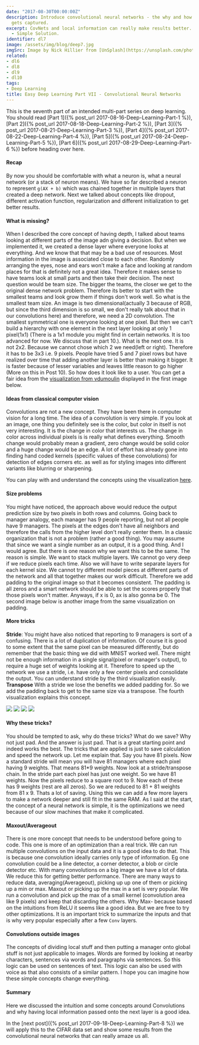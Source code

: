 ```yaml
---
date: "2017-08-30T00:00:00Z"
description: Introduce convolutional neural networks - the why and how local information
  gets captured.
excerpt: CovNets and local information can really make results better. Simple Problem
  - Simple Solution.
identifier: dl7
image: /assets/img/blog/deep7.jpg
imgSrc: Image by Nick Hillier from [UnSplash](https://unsplash.com/photos/aQcE3gDSSTY)
related:
- dl6
- dl8
- dl9
- dl10
tags:
- Deep Learning
title: Easy Deep Learning Part VII - Convolutional Neural Networks
---
```


This is the seventh part of an intended multi-part series on deep learning. You should read [Part 1]({% post_url 2017-08-16-Deep-Learning-Part-1 %}), [Part 2]({% post_url 2017-08-18-Deep-Learning-Part-2 %}), [Part 3]({% post_url 2017-08-21-Deep-Learning-Part-3 %}), [Part 4]({% post_url 2017-08-22-Deep-Learning-Part-4 %}), [Part 5]({% post_url 2017-08-24-Deep-Learning-Part-5 %}), [Part 6]({% post_url 2017-08-29-Deep-Learning-Part-6 %}) before heading over here.

#### Recap
By now you should be comfortable with what a neuron is, what a neural network (or a stack of neuron means). We have so far described a neuron to represent `g(AX + b)` which was chained together in multiple layers that created a deep network. Next we talked about concepts like dropout, different activation function, regularization and different initialization to get better results.

#### What is missing?
When I described the core concept of having depth, I talked about teams looking at different parts of the image adn giving a decision. But when we implemented it, we created a dense layer where everyone looks at everything. And we know that that may be a bad use of resources. Most information in the image is associated close to each other. Randomly arranging the eyes, nose and ears won't make a face and looking at random places for that is definitely not a great idea. Therefore it makes sense to have teams  look at small parts and then take their decision. The next question would be team size. The bigger the teams, the closer we get to the original dense network problem. Therefore its better to start with the smallest teams and look grow them if things don't work well. So what is the smallest team size. An image is two dimensional(actually 3 because of RGB, but since the third dimension is so small, we don't really talk about that in our convolutions here) and therefore, we need a 2D convolution. The smallest symmetrical one is everyone looking at one pixel. But then we can't build a hierarchy with one element in the next layer looking at only 1 pixel(1x1) (There is a 1x1 module you might find in certain networks. It is too advanced for now. We discuss that in part 10.). What is the next one. It is not 2x2. Because we cannot chose which 2 we need(left or right). Therefore it has to be 3x3 i.e. 9 pixels. People have tried 5 and 7 pixel rows but have realized over time that adding another layer is better than making it bigger. It is faster because of lesser variables and leaves little reason to go higher (More on this in Post 10).
So how does it look like to a user. You can get a fair idea from the [visualization from vdumoulin](https://github.com/vdumoulin/conv_arithmetic) displayed in the first image below.


#### Ideas from classical computer vision
Convolutions are not a new concept. They have been there in computer vision for a long time. The idea of a convolution is very simple. If you look at an image, one thing you definitely see is the color, but color in itself is not very interesting. It is the change in color that interests us. The change in color across individual pixels is is really what defines everything. Smooth change would probably mean a gradient, zero change would be solid color and a huge change would be an edge. A lot of effort has already gone into finding hand coded kernels (specific values of these convolutions) for detection of edges corners etc. as well as for styling images into different variants like blurring or sharpening.

You can play with and understand the concepts using the visualization [here](http://setosa.io/ev/image-kernels/).

#### Size problems
You might have noticed, the approach above would reduce the output prediction size by two pixels in both rows and columns. Going back to manager analogy, each manager has 9 people reporting, but not all people have 9 managers. The pixels at the edges don't have all neighbors and therefore the calls from the higher level don't really center them. In a classic organization that is not a problem (rather a good thing). You may assume that since we want a single number as an output, it is a good thing. And I would agree. But there is one reason why we want this to be the same. The reason is simple. We want to stack multiple layers. We cannot go very deep if we reduce pixels each time. Also we will have to write separate layers for each kernel size. We cannot try different model pieces at different parts of the network and all that together makes our work difficult. Therefore we add padding to the original image so that it becomes consistent. The padding is all zeros and a smart network should be able to set the scores properly that those pixels won't matter. Anyways, if x is 0, ax is also gonna be 0. The second image below is another image from the same visualization on padding.

#### More tricks
**Stride**: You might have also noticed that reporting to 9 managers is sort of a confusing. There is a lot of duplication of information. Of course it is good to some extent that the same pixel can be measured differently, but do remember that the basic thing we did with MNIST worked well. There might not be enough information in a single signal(pixel or manager's output), to require a huge set of weights looking at it. Therefore to speed up the network we use a stride, i.e. have only a few center pixels and consolidate the output. You can understand stride by the third visualization easily.
**Transpose** With a stride we lose the benefits we added padding for. So we add the padding back to get to the same size via a transpose. The fourth visualization explains this concept.

<img class="col-md-6 col-lg-3 img-fluid rounded" src="{{ site.url }}/assets/img/blog/conv.gif">
<img class="col-md-6 col-lg-3 img-fluid rounded" src="{{ site.url }}/assets/img/blog/convpad.gif">
<img class="col-md-6 col-lg-3 img-fluid rounded" src="{{ site.url }}/assets/img/blog/convstride.gif">
<img class="col-md-6 col-lg-3 img-fluid rounded" src="{{ site.url }}/assets/img/blog/convtrans.gif">

#### Why these tricks?
You should be tempted to ask, why do these tricks? What do we save? Why not just pad. And the answer is just pad. That is a great starting point and indeed works the best. The tricks that are applied is just to save calculation and speed the network up. Let me explain that. Say you have 81 pixels. Now a standard stride will mean you will have 81 managers where each pixel having 9 weights. That means 81*9 weights. Now look at a stride/transpose chain. In the stride part each pixel has just one weight. So we have 81 weights. Now the pixels reduce to a square root to 9. Now each of these has 9 weights (rest are all zeros). So we are reduced to 81 + 81 weights from 81 x 9. Thats a lot of saving. Using this we can add a few more layers to make a network deeper and still fit in the same RAM. As I said at the start, the concept of a neural network is simple, it is the optimizations we need because of our slow machines that make it complicated.

#### Maxout/Averageout
There is one more concept that needs to be understood before going to code. This one is more of an optimization than a real trick. We can run multiple convolutions on the input data and it is a good idea to do that. This is because one convolution ideally carries only type of information. Eg one convolution could be a line detector, a corner detector, a blob or circle detector etc. With many convolutions on a big image we have a lot of data. We reduce this for getting better performance. There are many ways to reduce data, averaging(Averageout), picking up up one of them or picking up a min or max. Maxout or picking up the max in a set is very popular. We run a convolution and pick up the max of a small kernel (convolution area like 9 pixels) and keep that discarding the others. Why Max- because based on the intuitions from ReLU it seems like a good idea. But we are free to try other optimizations. It is an important trick to summarize the inputs and that is why very popular especially after a few `Conv` layers.

#### Convolutions outside images
The concepts of dividing local stuff and then putting a manager onto global stuff is not just applicable to images. Words are formed by looking at nearby characters, sentences via words and paragraphs via sentences. So this logic can be used on sentences of text. This logic can also be used with voice as that also consists of a similar pattern. I hope you can imagine how these simple concepts change everything.

#### Summary
Here we discussed the intuition and some concepts around Convolutions and why having local information passed onto the next layer is a good idea.

In the [next post]({% post_url 2017-09-18-Deep-Learning-Part-8 %}) we will apply this to the CIFAR data set and show some results from the convolutional neural networks that can really amaze us all.
